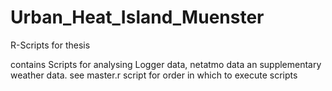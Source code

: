 # Urban_Heat_Island_Muenster

R-Scripts for thesis 

contains Scripts for analysing Logger data, netatmo data an supplementary weather data.
see master.r script for order in which to execute scripts
